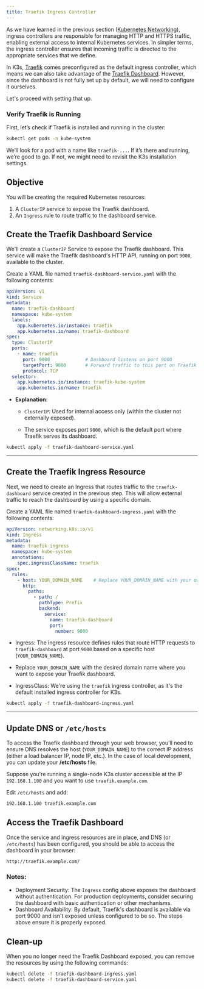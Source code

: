```yaml
---
title: Traefik Ingress Controller
---
```


As we have learned in the previous section ([Kubernetes Networking](understanding-network-components#ingress-controllers-traefik-nginx)), ingress controllers are responsible for managing HTTP and HTTPS traffic, enabling external access to internal Kubernetes services. In simpler terms, the ingress controller ensures that incoming traffic is directed to the appropriate services that we define.

In K3s, [Traefik](https://doc.traefik.io/traefik/) comes preconfigured as the default ingress controller, which means we can also take advantage of the [Traefik Dashboard](https://doc.traefik.io/traefik/operations/dashboard/). However, since the dashboard is not fully set up by default, we will need to configure it ourselves.

Let's proceed with setting that up.

### Verify Traefik is Running

First, let’s check if Traefik is installed and running in the cluster:
```bash
kubectl get pods -n kube-system
```

We’ll look for a pod with a name like `traefik-...`. If it’s there and running, we’re good to go. If not, we might need to revisit the K3s installation settings.

## Objective

You will be creating the required Kubernetes resources:

1. A `ClusterIP` service to expose the Traefik dashboard.
2. An `Ingress` rule to route traffic to the dashboard service.

## Create the Traefik Dashboard Service

We'll create a `ClusterIP` Service to expose the Traefik dashboard. This service will make the Traefik dashboard's HTTP API, running on port `9000`, available to the cluster.

Create a YAML file named `traefik-dashboard-service.yaml` with the following contents:

```yaml
apiVersion: v1
kind: Service
metadata:
  name: traefik-dashboard
  namespace: kube-system
  labels:
    app.kubernetes.io/instance: traefik
    app.kubernetes.io/name: traefik-dashboard
spec:
  type: ClusterIP
  ports:
    - name: traefik
      port: 9000             # Dashboard listens on port 9000
      targetPort: 9000       # Forward traffic to this port on Traefik pods
      protocol: TCP
  selector:
    app.kubernetes.io/instance: traefik-kube-system
    app.kubernetes.io/name: traefik
```

- **Explanation**:
  - `ClusterIP`: Used for internal access only (within the cluster not externally exposed).

  - The service exposes port `9000`, which is the default port where Traefik serves its dashboard.

```bash
kubectl apply -f traefik-dashboard-service.yaml
```

---

## Create the Traefik Ingress Resource

Next, we need to create an Ingress that routes traffic to the `traefik-dashboard` service created in the previous step. This will allow external traffic to reach the dashboard by using a specific domain.

Create a YAML file named `traefik-dashboard-ingress.yaml` with the following contents:

```yaml
apiVersion: networking.k8s.io/v1
kind: Ingress
metadata:
  name: traefik-ingress
  namespace: kube-system
  annotations:
    spec.ingressClassName: traefik
spec:
  rules:
    - host: YOUR_DOMAIN_NAME    # Replace YOUR_DOMAIN_NAME with your own domain.
      http:
        paths:
          - path: /
            pathType: Prefix
            backend:
              service:
                name: traefik-dashboard
                port:
                  number: 9000
```

- Ingress: The ingress resource defines rules that route HTTP requests to `traefik-dashboard` at port `9000` based on a specific host (`YOUR_DOMAIN_NAME`).

- Replace `YOUR_DOMAIN_NAME` with the desired domain name where you want to expose your Traefik dashboard.

- IngressClass: We're using the `traefik` ingress controller, as it's the default installed ingress controller for K3s.

```bash
kubectl apply -f traefik-dashboard-ingress.yaml
```

---

## Update DNS or `/etc/hosts`

To access the Traefik dashboard through your web browser, you'll need to ensure DNS resolves the host (`YOUR_DOMAIN_NAME`) to the correct IP address (either a load balancer IP, node IP, etc.). In the case of local development, you can update your **/etc/hosts** file.

Suppose you're running a single-node K3s cluster accessible at the IP `192.168.1.100` and you want to use `traefik.example.com`.

Edit `/etc/hosts` and add:

```bash
192.168.1.100 traefik.example.com
```

## Access the Traefik Dashboard

Once the service and ingress resources are in place, and DNS (or `/etc/hosts`) has been configured, you should be able to access the dashboard in your browser:

```
http://traefik.example.com/
```

### Notes:

- Deployment Security: The `Ingress` config above exposes the dashboard without authentication. For production deployments, consider securing the dashboard with basic authentication or other mechanisms.
- Dashboard Availability: By default, Traefik's dashboard is available via port 9000 and isn't exposed unless configured to be so. The steps above ensure it is properly exposed.

## Clean-up

When you no longer need the Traefik Dashboard exposed, you can remove the resources by using the following commands:

```bash
kubectl delete -f traefik-dashboard-ingress.yaml
kubectl delete -f traefik-dashboard-service.yaml
```